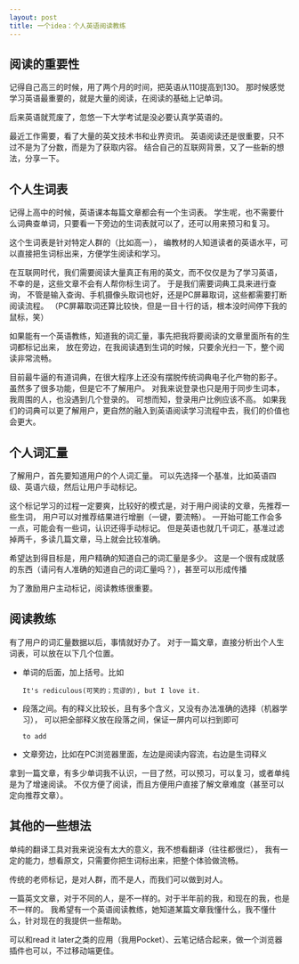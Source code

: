 ```yaml
---
layout: post
title: 一个idea：个人英语阅读教练
---
```


## 阅读的重要性
记得自己高三的时候，用了两个月的时间，把英语从110提高到130。
那时候感觉学习英语最重要的，就是大量的阅读，在阅读的基础上记单词。

后来英语就荒废了，忽悠一下大学考试是没必要认真学英语的。

最近工作需要，看了大量的英文技术书和业界资讯。
英语阅读还是很重要，只不过不是为了分数，而是为了获取内容。
结合自己的互联网背景，又了一些新的想法，分享一下。

## 个人生词表
记得上高中的时候，英语课本每篇文章都会有一个生词表。
学生呢，也不需要什么词典查单词，只要看一下旁边的生词表就可以了，还可以用来预习和复习。

这个生词表是针对特定人群的（比如高一），
编教材的人知道读者的英语水平，可以直接把生词标出来，方便学生阅读和学习。

在互联网时代，我们需要阅读大量真正有用的英文，而不仅仅是为了学习英语，
不幸的是，这些文章不会有人帮你标生词了。
于是我们需要词典工具来进行查询，
不管是输入查询、手机摄像头取词也好，还是PC屏幕取词，这些都需要打断阅读流程。
（PC屏幕取词还算比较快，但是一目十行的话，根本没时间停下我的鼠标，笑）

如果能有一个英语教练，知道我的词汇量，事先把我将要阅读的文章里面所有的生词都标记出来，
放在旁边，在我阅读遇到生词的时候，只要余光扫一下，整个阅读非常流畅。

目前最牛逼的有道词典，在很大程序上还没有摆脱传统词典电子化产物的影子。
虽然多了很多功能，但是它不了解用户。
对我来说登录也只是用于同步生词本，我周围的人，也没遇到几个登录的。
可想而知，登录用户比例应该不高。
如果我们的词典可以更了解用户，更自然的融入到英语阅读学习流程中去，我们的价值也会更大。

## 个人词汇量
了解用户，首先要知道用户的个人词汇量。
可以先选择一个基准，比如英语四级、英语六级，然后让用户手动标记。

这个标记学习的过程一定要爽，比较好的模式是，对于用户阅读的文章，先推荐一些生词，
用户可以对推荐结果进行增删（一键，要流畅）。
一开始可能工作会多一点，可能会有一些词，认识还得手动标记。
但是英语也就几千词汇，基准过滤掉两千，多读几篇文章，马上就会比较准确。

希望达到得目标是，用户精确的知道自己的词汇量是多少。
这是一个很有成就感的东西（请问有人准确的知道自己的词汇量吗？），甚至可以形成传播

为了激励用户主动标记，阅读教练很重要。

## 阅读教练
有了用户的词汇量数据以后，事情就好办了。
对于一篇文章，直接分析出个人生词表，可以放在以下几个位置。

-   单词的后面，加上括号。比如

        It's rediculous(可笑的；荒谬的), but I love it.

-   段落之间。有的释义比较长，且有多个含义，又没有办法准确的选择（机器学习），
    可以把全部释义放在段落之间，保证一屏内可以扫到即可

        to add

-   文章旁边，比如在PC浏览器里面，左边是阅读内容流，右边是生词释义

拿到一篇文章，有多少单词我不认识，一目了然，可以预习，可以复习，或者单纯是为了增速阅读。
不仅方便了阅读，而且方便用户直接了解文章难度（甚至可以定向推荐文章）。

## 其他的一些想法
单纯的翻译工具对我来说没有太大的意义，我不想看翻译（往往都很烂），
我有一定的能力，想看原文，只需要你把生词标出来，把整个体验做流畅。

传统的老师标记，是对人群，而不是人，而我们可以做到对人。

一篇英文文章，对于不同的人，是不一样的。对于半年前的我，和现在的我，也是不一样的。
我希望有一个英语阅读教练，她知道某篇文章我懂什么，我不懂什么，针对现在的我提供一些帮助。

可以和read it later之类的应用（我用Pocket）、云笔记结合起来，做一个浏览器插件也可以，不过移动端更佳。


